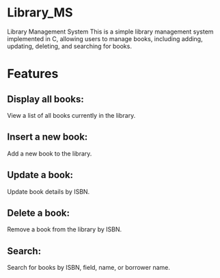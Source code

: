 # Library_MS
Library Management System
This is a simple library management system implemented in C, allowing users to manage books, including adding, updating, deleting, and searching for books.

# Features
## Display all books: 

View a list of all books currently in the library.


## Insert a new book: 

Add a new book to the library.


## Update a book: 

Update book details by ISBN.


## Delete a book: 

Remove a book from the library by ISBN.


## Search: 

Search for books by ISBN, field, name, or borrower name.
